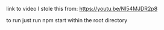link to video I stole this from:
https://youtu.be/Nl54MJDR2p8

to run just run npm start within the root directory
